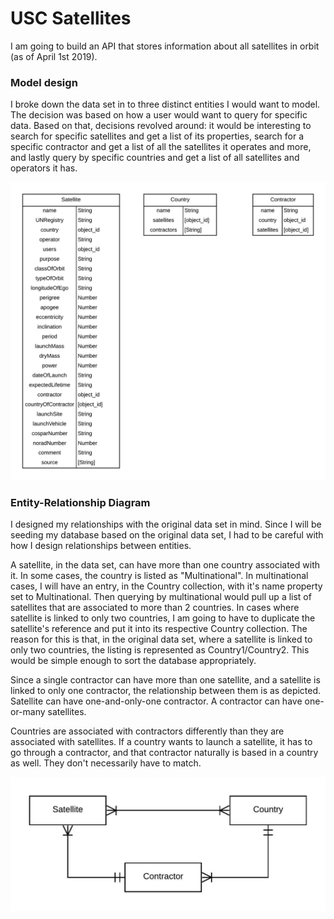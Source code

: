 # USC Satellites

I am going to build an API that stores information about all satellites in orbit (as of April 1st 2019). 

### Model design

I broke down the data set in to three distinct entities I would want to model. The decision was based on how a user would want to query for specific data. Based on that, decisions revolved around: it would be interesting to search for specific satellites and get a list of its properties, search for a specific contractor and get a list of all the satellites it operates and more, and lastly query by specific countries and get a list of all satellites and operators it has.

![model diagram](https://github.com/ismailshak/USC-Satellites-API/blob/master/planning/models.jpg "Model Diagram")

### Entity-Relationship Diagram

I designed my relationships with the original data set in mind. Since I will be seeding my database based on the original data set, I had to be careful with how I design relationships between entities.

A satellite, in the data set, can have more than one country associated with it. In some cases, the country is listed as "Multinational". In multinational cases, I will have an entry, in the Country collection, with it's name property set to Multinational. Then querying by multinational would pull up a list of satellites that are associated to more than 2 countries. In cases where satellite is linked to only two countries, I am going to have to duplicate the satellite's reference and put it into its respective Country collection. The reason for this is that, in the original data set, where a satellite is linked to only two countries, the listing is represented as Country1/Country2. This would be simple enough to sort the database appropriately.

Since a single contractor can have more than one satellite, and a satellite is linked to only one contractor, the relationship between them is as depicted. Satellite can have one-and-only-one contractor. A contractor can have one-or-many satellites.

Countries are associated with contractors differently than they are associated with satellites. If a country wants to launch a satellite, it has to go through a contractor, and that contractor naturally is based in a country as well. They don't necessarily have to match.

![ERD diagram](https://github.com/ismailshak/USC-Satellites-API/blob/master/planning/ERD.jpg "ERD Diagram")